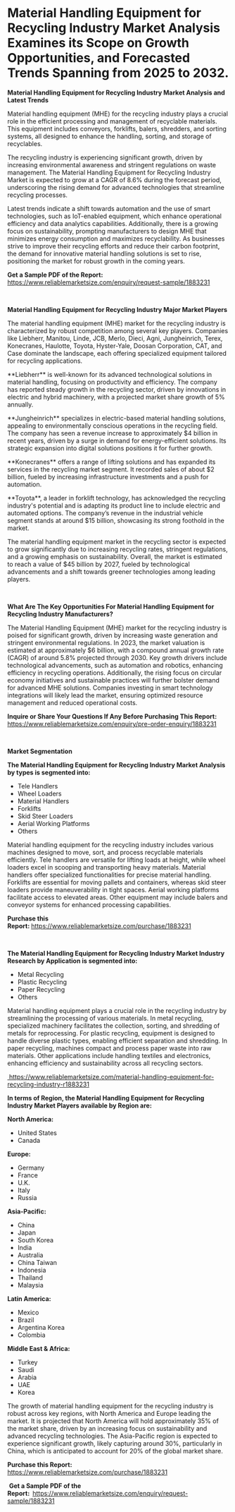 <p><h1>Material Handling Equipment for Recycling Industry Market Analysis Examines its Scope on Growth Opportunities, and Forecasted Trends Spanning from 2025 to 2032.</h1></p><p><strong>Material Handling Equipment for Recycling Industry Market Analysis and Latest Trends</strong></p>
<p><p>Material handling equipment (MHE) for the recycling industry plays a crucial role in the efficient processing and management of recyclable materials. This equipment includes conveyors, forklifts, balers, shredders, and sorting systems, all designed to enhance the handling, sorting, and storage of recyclables. </p><p>The recycling industry is experiencing significant growth, driven by increasing environmental awareness and stringent regulations on waste management. The Material Handling Equipment for Recycling Industry Market is expected to grow at a CAGR of 8.6% during the forecast period, underscoring the rising demand for advanced technologies that streamline recycling processes. </p><p>Latest trends indicate a shift towards automation and the use of smart technologies, such as IoT-enabled equipment, which enhance operational efficiency and data analytics capabilities. Additionally, there is a growing focus on sustainability, prompting manufacturers to design MHE that minimizes energy consumption and maximizes recyclability. As businesses strive to improve their recycling efforts and reduce their carbon footprint, the demand for innovative material handling solutions is set to rise, positioning the market for robust growth in the coming years.</p></p>
<p><strong>Get a Sample PDF of the Report:&nbsp;</strong> <a href="https://www.reliablemarketsize.com/enquiry/request-sample/1883231?utm_campaign=1943&utm_medium=2&utm_source=Github&utm_content=ia&utm_term=12042025&utm_id=material-handling-equipment-for-recycling-industry">https://www.reliablemarketsize.com/enquiry/request-sample/1883231</a></p>
<p>&nbsp;</p>
<p><strong>Material Handling Equipment for Recycling Industry Major Market Players</strong></p>
<p><p>The material handling equipment (MHE) market for the recycling industry is characterized by robust competition among several key players. Companies like Liebherr, Manitou, Linde, JCB, Merlo, Dieci, Agni, Jungheinrich, Terex, Konecranes, Haulotte, Toyota, Hyster-Yale, Doosan Corporation, CAT, and Case dominate the landscape, each offering specialized equipment tailored for recycling applications.</p><p>**Liebherr** is well-known for its advanced technological solutions in material handling, focusing on productivity and efficiency. The company has reported steady growth in the recycling sector, driven by innovations in electric and hybrid machinery, with a projected market share growth of 5% annually.</p><p>**Jungheinrich** specializes in electric-based material handling solutions, appealing to environmentally conscious operations in the recycling field. The company has seen a revenue increase to approximately $4 billion in recent years, driven by a surge in demand for energy-efficient solutions. Its strategic expansion into digital solutions positions it for further growth.</p><p>**Konecranes** offers a range of lifting solutions and has expanded its services in the recycling market segment. It recorded sales of about $2 billion, fueled by increasing infrastructure investments and a push for automation.</p><p>**Toyota**, a leader in forklift technology, has acknowledged the recycling industry's potential and is adapting its product line to include electric and automated options. The company’s revenue in the industrial vehicle segment stands at around $15 billion, showcasing its strong foothold in the market.</p><p>The material handling equipment market in the recycling sector is expected to grow significantly due to increasing recycling rates, stringent regulations, and a growing emphasis on sustainability. Overall, the market is estimated to reach a value of $45 billion by 2027, fueled by technological advancements and a shift towards greener technologies among leading players.</p></p>
<p>&nbsp;</p>
<p><strong>What Are The Key Opportunities For Material Handling Equipment for Recycling Industry Manufacturers?</strong></p>
<p><p>The Material Handling Equipment (MHE) market for the recycling industry is poised for significant growth, driven by increasing waste generation and stringent environmental regulations. In 2023, the market valuation is estimated at approximately $6 billion, with a compound annual growth rate (CAGR) of around 5.8% projected through 2030. Key growth drivers include technological advancements, such as automation and robotics, enhancing efficiency in recycling operations. Additionally, the rising focus on circular economy initiatives and sustainable practices will further bolster demand for advanced MHE solutions. Companies investing in smart technology integrations will likely lead the market, ensuring optimized resource management and reduced operational costs.</p></p>
<p><strong>Inquire or Share Your Questions If Any Before Purchasing This Report:</strong> <a href="https://www.reliablemarketsize.com/enquiry/pre-order-enquiry/1883231?utm_campaign=1943&utm_medium=2&utm_source=Github&utm_content=ia&utm_term=12042025&utm_id=material-handling-equipment-for-recycling-industry">https://www.reliablemarketsize.com/enquiry/pre-order-enquiry/1883231</a></p>
<p>&nbsp;</p>
<p><strong>Market Segmentation</strong></p>
<p><strong>The Material Handling Equipment for Recycling Industry Market Analysis by types is segmented into:</strong></p>
<p><ul><li>Tele Handlers</li><li>Wheel Loaders</li><li>Material Handlers</li><li>Forklifts</li><li>Skid Steer Loaders</li><li>Aerial Working Platforms</li><li>Others</li></ul></p>
<p><p>Material handling equipment for the recycling industry includes various machines designed to move, sort, and process recyclable materials efficiently. Tele handlers are versatile for lifting loads at height, while wheel loaders excel in scooping and transporting heavy materials. Material handlers offer specialized functionalities for precise material handling. Forklifts are essential for moving pallets and containers, whereas skid steer loaders provide maneuverability in tight spaces. Aerial working platforms facilitate access to elevated areas. Other equipment may include balers and conveyor systems for enhanced processing capabilities.</p></p>
<p><strong>Purchase this Report:&nbsp;</strong><a href="https://www.reliablemarketsize.com/purchase/1883231?utm_campaign=1943&utm_medium=2&utm_source=Github&utm_content=ia&utm_term=12042025&utm_id=material-handling-equipment-for-recycling-industry">https://www.reliablemarketsize.com/purchase/1883231</a></p>
<p>&nbsp;</p>
<p><strong>The Material Handling Equipment for Recycling Industry Market Industry Research by Application is segmented into:</strong></p>
<p><ul><li>Metal Recycling</li><li>Plastic Recycling</li><li>Paper Recycling</li><li>Others</li></ul></p>
<p><p>Material handling equipment plays a crucial role in the recycling industry by streamlining the processing of various materials. In metal recycling, specialized machinery facilitates the collection, sorting, and shredding of metals for reprocessing. For plastic recycling, equipment is designed to handle diverse plastic types, enabling efficient separation and shredding. In paper recycling, machines compact and process paper waste into raw materials. Other applications include handling textiles and electronics, enhancing efficiency and sustainability across all recycling sectors.</p></p>
<p><a href="https://www.reliablemarketsize.com/material-handling-equipment-for-recycling-industry-r1883231?utm_campaign=1943&utm_medium=2&utm_source=Github&utm_content=ia&utm_term=12042025&utm_id=material-handling-equipment-for-recycling-industry">&nbsp;https://www.reliablemarketsize.com/material-handling-equipment-for-recycling-industry-r1883231</a></p>
<p><strong>In terms of Region, the Material Handling Equipment for Recycling Industry Market Players available by Region are:</strong></p>
<p>
    <p> <strong> North America: </strong>
        <ul>
            <li>United States</li>
            <li>Canada</li>
        </ul>
        </p> 
    <p> <strong> Europe: </strong>
        <ul>
            <li>Germany</li>
            <li>France</li>
            <li>U.K.</li>
            <li>Italy</li>
            <li>Russia</li>
        </ul>
        </p> 
    <p> <strong> Asia-Pacific: </strong>
        <ul>
            <li>China</li>
            <li>Japan</li>
            <li>South Korea</li>
            <li>India</li>
            <li>Australia</li>
            <li>China Taiwan</li>
            <li>Indonesia</li>
            <li>Thailand</li>
            <li>Malaysia</li>
        </ul>
        </p> 
    <p> <strong> Latin America: </strong>
        <ul>
            <li>Mexico</li>
            <li>Brazil</li>
            <li>Argentina Korea</li>
            <li>Colombia</li>
        </ul>
        </p> 
    <p> <strong> Middle East & Africa: </strong>
        <ul>
            <li>Turkey</li>
            <li>Saudi</li>
            <li>Arabia</li>
            <li>UAE</li>
            <li>Korea</li>
        </ul>
    </p>
    </p>
<p><p>The growth of material handling equipment for the recycling industry is robust across key regions, with North America and Europe leading the market. It is projected that North America will hold approximately 35% of the market share, driven by an increasing focus on sustainability and advanced recycling technologies. The Asia-Pacific region is expected to experience significant growth, likely capturing around 30%, particularly in China, which is anticipated to account for 20% of the global market share.</p></p>
<p><strong>Purchase this Report: </strong><a href="https://www.reliablemarketsize.com/purchase/1883231?utm_campaign=1943&utm_medium=2&utm_source=Github&utm_content=ia&utm_term=12042025&utm_id=material-handling-equipment-for-recycling-industry">https://www.reliablemarketsize.com/purchase/1883231</a></p>
<p>&nbsp;<strong>Get a Sample PDF of the Report:&nbsp;&nbsp;</strong><a href="https://www.reliablemarketsize.com/enquiry/request-sample/1883231?utm_campaign=1943&utm_medium=2&utm_source=Github&utm_content=ia&utm_term=12042025&utm_id=material-handling-equipment-for-recycling-industry">https://www.reliablemarketsize.com/enquiry/request-sample/1883231</a></p>
<p><strong></strong></p>
<p><p></p><p></p><p></p></p>